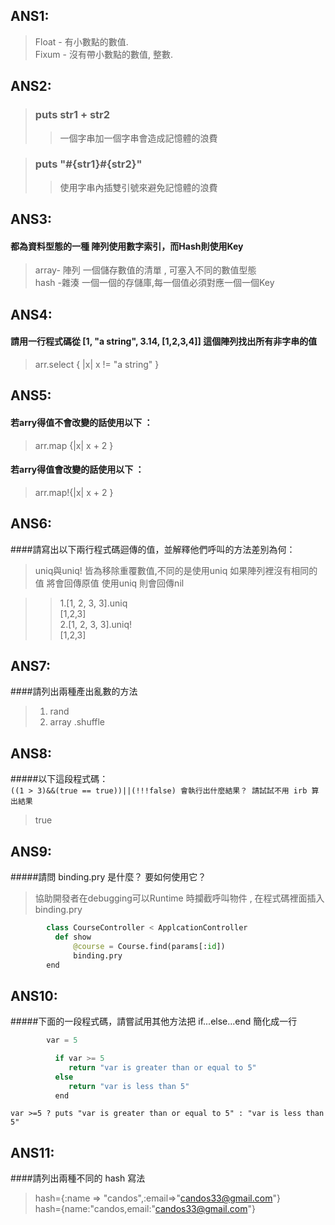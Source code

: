 ## **ANS1:** <br/>
> Float - 有小數點的數值. <br/>
> Fixum - 沒有帶小數點的數值, 整數.

## **ANS2:** <br/>
>### **puts str1 + str2**
>>一個字串加一個字串會造成記憶體的浪費 <br/> 

>### **puts "#{str1}#{str2}"** <br/>
>>使用字串內插雙引號來避免記憶體的浪費 <br/>

## **ANS3:** <br/>

#### **都為資料型態的一種 陣列使用數字索引，而Hash則使用Key**<br/> 
>array- 陣列 一個儲存數值的清單 , 可塞入不同的數值型態 <br/>
>hash -雜湊  一個一個的存儲庫,每一個值必須對應一個一個Key <br/>

## **ANS4:** <br/>
#### 請用一行程式碼從 [1, "a string", 3.14, [1,2,3,4]] 這個陣列找出所有非字串的值 <br/>
>arr.select { |x| x != "a string" } <br/>

## **ANS5:** <br/>

#### 若arry得值不會改變的話使用以下 ：
>arr.map {|x| x + 2 } <br/>

#### 若arry得值會改變的話使用以下 ：
>arr.map!{|x| x + 2 } <br/>

## **ANS6:** <br/>
####請寫出以下兩行程式碼迴傳的值，並解釋他們呼叫的方法差別為何：
>uniq與uniq! 皆為移除重覆數值,不同的是使用uniq 如果陣列裡沒有相同的值 將會回傳原值 使用uniq 則會回傳nil <br/>

>>1.[1, 2, 3, 3].uniq <br/>
>[1,2,3] <br/>
>>2.[1, 2, 3, 3].uniq! <br/>
>[1,2,3] <br/>

## **ANS7:** <br/>
####請列出兩種產出亂數的方法<br/>

>1.  rand 
>2.  array .shuffle

## **ANS8:** <br/>
#####以下這段程式碼：<br/>
`((1 > 3)&&(true == true))||(!!!false)
會執行出什麼結果？ 請試試不用 irb 算出結果 `<br/>
>true

## **ANS9:** <br/>
#####請問 binding.pry 是什麼？ 要如何使用它？<br/>
>協助開發者在debugging可以Runtime 時攔截呼叫物件 ,
在程式碼裡面插入 binding.pry <br/>

``` python
        class CourseController < ApplcationController
          def show
              @course = Course.find(params[:id])
              binding.pry
        end
```

## **ANS10:** <br/>
#####下面的一段程式碼，請嘗試用其他方法把 if...else...end 簡化成一行 <br/>

````python
        var = 5

          if var >= 5
             return "var is greater than or equal to 5"
          else
             return "var is less than 5"
          end
````

``` 
var >=5 ? puts "var is greater than or equal to 5" : "var is less than 5"

```

## **ANS11:** <br/>
####請列出兩種不同的 hash 寫法 <br /> 
>hash={:name => "candos",:email=>"candos33@gmail.com"}<br/>
>hash={name:"candos,email:"candos33@gmail.com"}
